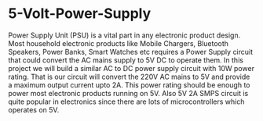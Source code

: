 # 5-Volt-Power-Supply
Power Supply Unit (PSU) is a vital part in any electronic product design. Most household electronic products like Mobile Chargers, Bluetooth Speakers, Power Banks, Smart Watches etc requires a Power Supply circuit that could convert the AC mains supply to 5V DC to operate them. In this project we will build a similar AC to DC power supply circuit with 10W power rating. That is our circuit will convert the 220V AC mains to 5V and provide a maximum output current upto 2A. This power rating should be enough to power most electronic products running on 5V. Also 5V 2A SMPS circuit is quite popular in electronics since there are lots of microcontrollers which operates on 5V.
